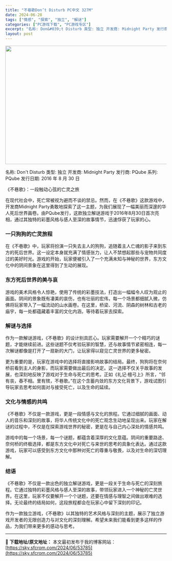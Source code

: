 ```yaml
---
title: "不巷歌Don’t Disturb PC中文 327M"
date: 2024-06-28
tags: ["情感", "探索", "独立", "解谜"]
categories: ["PC游戏下载", "PC游戏专区"]
excerpt: "名称: Don&#039;t Disturb 类型: 独立 开发商: Midnight Party 发行商: PQube 系列: PQube 发行日期: 2016 年 8 月 30 日 《不巷歌》：一段触动心弦的亡灵之旅 在现代社会中，死亡常被视为避而不谈的禁忌。然而，在《不巷歌》这款游戏中，开发商Midni&hellip;"
layout: post
---
```


<img class="size-full wp-image-53786 aligncenter" src="https://sky.sfcrom.com/wp-content/uploads/2024/06/2024062723480622.webp" alt="" width="660" height="370" />

名称: Don't Disturb
类型: 独立
开发商: Midnight Party
发行商: PQube
系列: PQube
发行日期: 2016 年 8 月 30 日

《不巷歌》：一段触动心弦的亡灵之旅

在现代社会中，死亡常被视为避而不谈的禁忌。然而，在《不巷歌》这款游戏中，开发商Midnight Party勇敢地探索了这一主题，为我们展现了一幅美丽而深邃的华人死后世界画卷。由PQube发行，这款独立解谜游戏于2016年8月30日首次亮相，通过其独特的彩墨风格与感人至深的故事情节，迅速俘获了玩家的心。
<h3>一只狗狗的亡灵旅程</h3>
在《不巷歌》中，玩家将扮演一只失去主人的狗狗，追随着主人亡魂的影子来到东方的死后世界。这一设定本身就充满了情感张力，让人不禁想起那些与宠物共同度过的美好时光。游戏的开始，玩家便被引入了一个充满未知与神秘的世界，东方文化中的阴间景象在这里得到了生动的展现。
<h3>东方死后世界的美与哀</h3>
游戏的美术风格令人惊艳，使用了传统的彩墨技法，打造出一幅幅令人叹为观止的画面。阴间的景象既有凄美的哀伤，也有壮丽的宏伟，每一个场景都细腻入微，仿佛将玩家带入了一幅流动的山水画卷。在这里，桥梁、河流、阴森的树林和古老的庙宇，每一处都蕴藏着丰富的文化内涵，等待着玩家去探索。
<h3>解谜与选择</h3>
作为一款解谜游戏，《不巷歌》的设计别具匠心。玩家需要解开一个个精巧的谜题，才能继续前进。这些谜题不仅考验玩家的智慧，还与故事情节紧密相连，每一次解谜都像是打开了一扇新的大门，让玩家得以窥见亡灵世界的更多秘密。

更为重要的是，玩家在游戏中的选择将直接影响故事的结局。最终，狗狗将在奈何桥前看到主人的身影，而玩家需要做出最后的决定。这一选择不仅关乎故事的发展，也深刻地反映了游戏对于生命与死亡的思考。正如《礼记‧檀弓上》所言，“邻有丧，舂不相。里有殡，不巷歌。”在这个含蓄内敛的东方文化背景下，游戏试图引导玩家去思考如何面对与接受死亡，以及生命的延续。
<h3>文化与情感的共鸣</h3>
《不巷歌》不仅是一款游戏，更是一段情感与文化的旅程。它通过细腻的画面、动人的音乐和深刻的故事，将华人传统文化中的死亡观念生动地呈现出来。玩家在解谜的过程中，不仅是在探索游戏世界的秘密，更是在与自己内心深处的情感共鸣。

游戏中的每一个场景，每一个谜题，都蕴含着深厚的文化意蕴。阴间的重要路途、奈何桥的终极选择，都是东方文化中对死亡与来世的思考的具象化表达。通过这款游戏，玩家可以感受到东方文化中那种对死亡的尊重与敬畏，以及对生命的深切理解。
<h3>结语</h3>
《不巷歌》不仅是一款出色的独立解谜游戏，更是一段关于生命与死亡的深刻旅程。它通过独特的彩墨风格与感人至深的故事，带领玩家进入一个神秘的亡灵世界。在这里，玩家不仅要解开一个个谜题，还要在情感与理智之间做出艰难的选择。无论最终的结局如何，这段旅程都会在玩家心中留下深刻的印记。

作为一款独立游戏，《不巷歌》以其独特的艺术风格与深刻的主题，展示了独立游戏开发者的无限创造力与对文化的深刻理解。希望未来我们能看到更多这样的作品，为我们带来更多的感动与思考。

---
📖 **下载地址/原文地址：** 本文最初发布于我的博客网站：[https://sky.sfcrom.com/2024/06/53785](https://sky.sfcrom.com/2024/06/53785)

